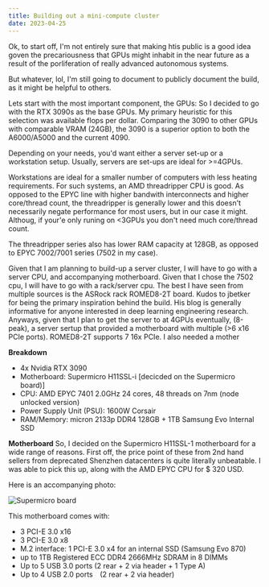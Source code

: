 ```yaml
---
title: Building out a mini-compute cluster
date: 2023-04-25
---
```


Ok, to start off, I'm not entirely sure that making htis public is a good idea goven the precariousness that GPUs might inhabit in the near future as a result of the porliferation of really advanced autonomous systems.

But whatever, lol, I'm still going to document to publicly document the build, as it might be helpful to others.

Lets start with the most important component, the GPUs:
So I decided to go with the RTX 3090s as the base GPUs. My primary heuristic for this selection was available flops per dollar. Comparing the 3090 to other GPUs with comparable VRAM (24GB), the 3090 is a superior option to both the A6000/A5000 and the current 4090.


Depending on your needs, you'd want either a server set-up or a workstation setup. Usually, servers are set-ups are ideal for >=4GPUs. 



Workstations are ideal for a smaller number of computers with less heating requirements. For such systems, an AMD threadripper CPU is good. As opposed to the EPYC line with higher bandwith interconnects and higher core/thread count, the threadripper is generally lower and this doesn't necessarily negate performance for most users, but in our case it might. Althoug, if your'e only runing on <3GPUs you don't need much core/thread count. 

The threadripper series also has lower RAM capacity at 128GB, as opposed to EPYC 7002/7001 series (7502 in my case).




Given that I am planning to build-up a server cluster, I will have to go with a server CPU, and accompanying motherboard. Given that I chose the 7502 cpu, I will have to go with a rack/server cpu. The best I have seen from multiple sources is the ASRock rack ROMED8-2T board. Kudos to jbetker for being the primary inspiration behind the build. His blog is generally informative for anyone interested in deep learning engineering research.
Anyways, given that I plan to get the server to at 4GPUs eventually, (8-peak), a server sertup that provided a motherboard with multiple (>6 x16 PCIe ports). ROMED8-2T supports 7 16x PCIe. I also needed a mother



**Breakdown**
- 4x Nvidia RTX 3090 
- Motherboard: Supermicro H11SSL-i [decicded on the Supermicro board)]
- CPU: AMD EPYC 7401 2.0GHz 24 cores, 48 threads on 7nm (node unlocked version)
- Power Supply Unit (PSU): 1600W Corsair
- RAM/Memory: micron 2133p DDR4 128GB + 1TB Samsung Evo Internal SSD


**Motherboard**
So, I decided on the Supermicro H11SSL-1 motherboard for a wide range of reasons. First off, the price point of these from 2nd hand sellers from deprecated Shenzhen datacenters is quite literally unbeatable.
I was able to pick this up, along with the AMD EPYC CPU for $ 320 USD.

Here is an accompanying photo: 

![Supermicro board](https://github.com/Obiohagwu/obiohagwu/assets/73560826/11c2a15b-8bc2-4bb1-9850-8624311b6217)


This motherboard comes with: 
-  3 PCI-E 3.0 x16
- 3 PCI-E 3.0 x8
- M.2 interface: 1 PCI-E 3.0 x4 for an internal SSD (Samsung Evo 870)
- up to 1TB Registered ECC DDR4 2666MHz SDRAM in 8 DIMMs
- Up to 5 USB 3.0 ports (2 rear + 2 via header + 1 Type A)
- Up to 4 USB 2.0 ports (2 rear + 2 via header)





